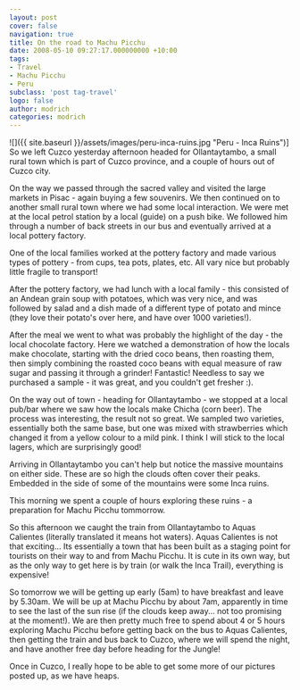```yaml
---
layout: post
cover: false
navigation: true
title: On the road to Machu Picchu
date: 2008-05-10 09:27:17.000000000 +10:00
tags: 
- Travel
- Machu Picchu
- Peru
subclass: 'post tag-travel'
logo: false
author: modrich
categories: modrich
---
```

![]({{ site.baseurl }}/assets/images/peru-inca-ruins.jpg "Peru - Inca Ruins")]
So we left Cuzco yesterday afternoon headed for Ollantaytambo, a small rural town which is part of Cuzco province, and a couple of hours out of Cuzco city.

On the way we passed through the sacred valley and visited the large markets in Pisac - again buying a few souvenirs. We then continued on to another small rural town where we had some local interaction. We were met at the local petrol station by a local (guide) on a push bike. We followed him through a number of back streets in our bus and eventually arrived at a local pottery factory.

One of the local families worked at the pottery factory and made various types of pottery - from cups, tea pots, plates, etc. All vary nice but probably little fragile to transport!

After the pottery factory, we had lunch with a local family - this consisted of an Andean grain soup with potatoes, which was very nice, and was followed by salad and a dish made of a different type of potato and mince (they love their potato's over here, and have over 1000 varieties!).

After the meal we went to what was probably the highlight of the day - the local chocolate factory. Here we watched a demonstration of how the locals make chocolate, starting with the dried coco beans, then roasting them, then simply combining the roasted coco beans with equal measure of raw sugar and passing it through a grinder! Fantastic! Needless to say we purchased a sample - it was great, and you couldn't get fresher :).

On the way out of town - heading for Ollantaytambo - we stopped at a local pub/bar where we saw how the locals make Chicha (corn beer). The process was interesting, the result not so great. We sampled two varieties, essentially both the same base, but one was mixed with strawberries which changed it from a yellow colour to a mild pink. I think I will stick to the local lagers, which are surprisingly good!

Arriving in Ollantaytambo you can't help but notice the massive mountains on either side. These are so high the clouds often cover their peaks. Embedded in the side of some of the mountains were some Inca ruins.

This morning we spent a couple of hours exploring these ruins - a preparation for Machu Picchu tommorrow.

So this afternoon we caught the train from Ollantaytambo to Aquas Calientes (literally translated it means hot waters). Aquas Calientes is not that exciting... Its essentially a town that has been built as a staging point for tourists on their way to and from Machu Picchu. It is cute in its own way, but as the only way to get here is by train (or walk the Inca Trail), everything is expensive!

So tomorrow we will be getting up early (5am) to have breakfast and leave by 5.30am. We will be up at Machu Picchu by about 7am, apparently in time to see the last of the sun rise (if the clouds keep away... not too promising at the moment!). We are then pretty much free to spend about 4 or 5 hours exploring Machu Picchu before getting back on the bus to Aquas Calientes, then getting the train and bus back to Cuzco, where we will spend the night, and have another free day before heading for the Jungle!

Once in Cuzco, I really hope to be able to get some more of our pictures posted up, as we have heaps.


